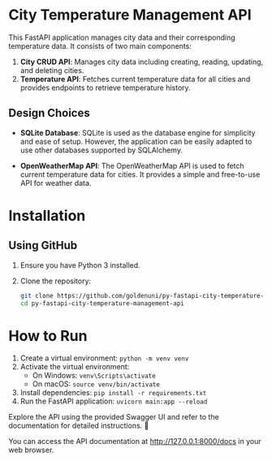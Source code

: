 # City Temperature Management API

This FastAPI application manages city data and their corresponding temperature data. It consists of two main components:

1. **City CRUD API**: Manages city data including creating, reading, updating, and deleting cities.
2. **Temperature API**: Fetches current temperature data for all cities and provides endpoints to retrieve temperature history.

## Design Choices

- **SQLite Database**: SQLite is used as the database engine for simplicity and ease of setup. However, the application can be easily adapted to use other databases supported by SQLAlchemy.

- **OpenWeatherMap API**: The OpenWeatherMap API is used to fetch current temperature data for cities. It provides a simple and free-to-use API for weather data.

# Installation

## Using GitHub

1. Ensure you have Python 3 installed.
2. Clone the repository:

   ```bash
   git clone https://github.com/goldenuni/py-fastapi-city-temperature-management-api.git
   cd py-fastapi-city-temperature-management-api

# How to Run

1. Create a virtual environment: `python -m venv venv`
2. Activate the virtual environment:
   - On Windows: `venv\Scripts\activate`
   - On macOS: `source venv/bin/activate`
3. Install dependencies: `pip install -r requirements.txt`
4. Run the FastAPI application: `uvicorn main:app --reload`

Explore the API using the provided Swagger UI and refer to the documentation for detailed instructions. 🌟

You can access the API documentation at http://127.0.0.1:8000/docs in your web browser.